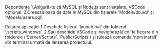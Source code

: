 Dependențe
1.Asigură-te că MySQL și Node.js sunt instalate, VSCode opțional.
2.Creează baza de date în MySQL din fișierele 'Models/db.sql' și 'Models/users.sql'.

Rularea aplicației
1.Deschide fișierul 'launch.bat' din folderul '.scripts_windows'.
2.Sau deschide VSCode și navighează/'cd' la fiecare din folderele ('Server/Scripts', 'Public/Scripts') și rulează comanda 'npm install' din terminal urmată de lansarea proiectului.